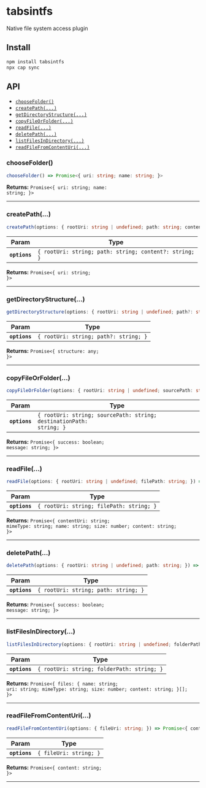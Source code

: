 # tabsintfs

Native file system access plugin

## Install

```bash
npm install tabsintfs
npx cap sync
```

## API

<docgen-index>

* [`chooseFolder()`](#choosefolder)
* [`createPath(...)`](#createpath)
* [`getDirectoryStructure(...)`](#getdirectorystructure)
* [`copyFileOrFolder(...)`](#copyfileorfolder)
* [`readFile(...)`](#readfile)
* [`deletePath(...)`](#deletepath)
* [`listFilesInDirectory(...)`](#listfilesindirectory)
* [`readFileFromContentUri(...)`](#readfilefromcontenturi)

</docgen-index>

<docgen-api>
<!--Update the source file JSDoc comments and rerun docgen to update the docs below-->

### chooseFolder()

```typescript
chooseFolder() => Promise<{ uri: string; name: string; }>
```

**Returns:** <code>Promise&lt;{ uri: string; name: string; }&gt;</code>

--------------------


### createPath(...)

```typescript
createPath(options: { rootUri: string | undefined; path: string; content?: string; }) => Promise<{ uri: string; }>
```

| Param         | Type                                                              |
| ------------- | ----------------------------------------------------------------- |
| **`options`** | <code>{ rootUri: string; path: string; content?: string; }</code> |

**Returns:** <code>Promise&lt;{ uri: string; }&gt;</code>

--------------------


### getDirectoryStructure(...)

```typescript
getDirectoryStructure(options: { rootUri: string | undefined; path?: string; }) => Promise<{ structure: any; }>
```

| Param         | Type                                             |
| ------------- | ------------------------------------------------ |
| **`options`** | <code>{ rootUri: string; path?: string; }</code> |

**Returns:** <code>Promise&lt;{ structure: any; }&gt;</code>

--------------------


### copyFileOrFolder(...)

```typescript
copyFileOrFolder(options: { rootUri: string | undefined; sourcePath: string; destinationPath: string; }) => Promise<{ success: boolean; message: string; }>
```

| Param         | Type                                                                           |
| ------------- | ------------------------------------------------------------------------------ |
| **`options`** | <code>{ rootUri: string; sourcePath: string; destinationPath: string; }</code> |

**Returns:** <code>Promise&lt;{ success: boolean; message: string; }&gt;</code>

--------------------


### readFile(...)

```typescript
readFile(options: { rootUri: string | undefined; filePath: string; }) => Promise<{ contentUri: string; mimeType: string; name: string; size: number; content: string; }>
```

| Param         | Type                                                |
| ------------- | --------------------------------------------------- |
| **`options`** | <code>{ rootUri: string; filePath: string; }</code> |

**Returns:** <code>Promise&lt;{ contentUri: string; mimeType: string; name: string; size: number; content: string; }&gt;</code>

--------------------


### deletePath(...)

```typescript
deletePath(options: { rootUri: string | undefined; path: string; }) => Promise<{ success: boolean; message: string; }>
```

| Param         | Type                                            |
| ------------- | ----------------------------------------------- |
| **`options`** | <code>{ rootUri: string; path: string; }</code> |

**Returns:** <code>Promise&lt;{ success: boolean; message: string; }&gt;</code>

--------------------


### listFilesInDirectory(...)

```typescript
listFilesInDirectory(options: { rootUri: string | undefined; folderPath: string; }) => Promise<{ files: { name: string; uri: string; mimeType: string; size: number; content: string; }[]; }>
```

| Param         | Type                                                  |
| ------------- | ----------------------------------------------------- |
| **`options`** | <code>{ rootUri: string; folderPath: string; }</code> |

**Returns:** <code>Promise&lt;{ files: { name: string; uri: string; mimeType: string; size: number; content: string; }[]; }&gt;</code>

--------------------


### readFileFromContentUri(...)

```typescript
readFileFromContentUri(options: { fileUri: string; }) => Promise<{ content: string; }>
```

| Param         | Type                              |
| ------------- | --------------------------------- |
| **`options`** | <code>{ fileUri: string; }</code> |

**Returns:** <code>Promise&lt;{ content: string; }&gt;</code>

--------------------

</docgen-api>
